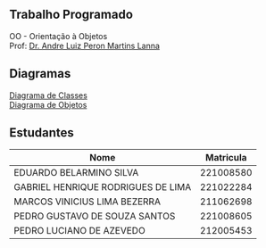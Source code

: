 ## Trabalho Programado

OO - Orientação à Objetos  
Prof: [Dr. Andre Luiz Peron Martins Lanna](https://github.com/andrelanna/)

## Diagramas
[Diagrama de Classes](Diagrams/Class_Diagram.png)  
[Diagrama de Objetos](Diagrams/Object_Diagram.png)

## Estudantes
| Nome | Matricula |  
| -----| -----------|  
| EDUARDO BELARMINO SILVA | 221008580 |  
| GABRIEL HENRIQUE RODRIGUES DE LIMA | 221022284 |  
| MARCOS VINICIUS LIMA BEZERRA | 211062698 |  
| PEDRO GUSTAVO DE SOUZA SANTOS | 221008605 |  
| PEDRO LUCIANO DE AZEVEDO | 212005453 |  
